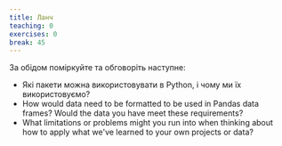 ```yaml
---
title: Ланч
teaching: 0
exercises: 0
break: 45
---
```


За обідом поміркуйте та обговоріть наступне:

- Які пакети можна використовувати в Python, і чому ми їх використовуємо?
- How would data need to be formatted to be used in Pandas data frames? Would the data you have meet these requirements?
- What limitations or problems might you run into when thinking about how to apply what we've learned to your own projects or data?
